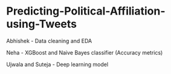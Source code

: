 # Predicting-Political-Affiliation-using-Tweets

Abhishek - Data cleaning and EDA


Neha - XGBoost and Naive Bayes classifier (Accuracy metrics)


Ujwala and Suteja - Deep learning model
